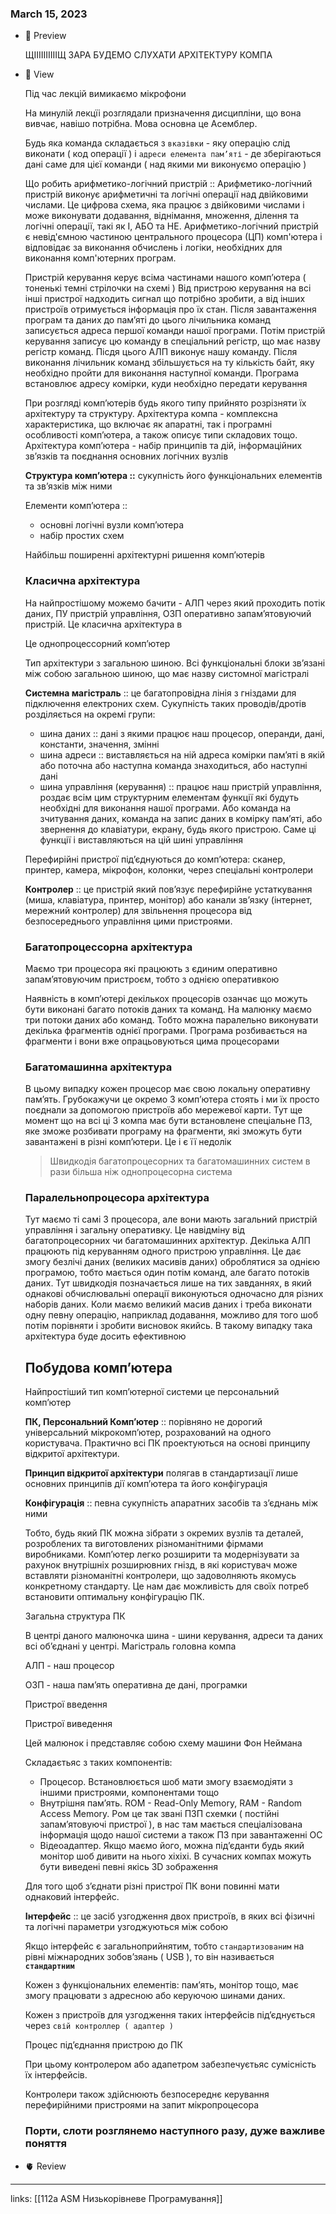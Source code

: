 
### March 15, 2023

- 👀 Preview
    
    ЩІІІІІІІІІІЩ ЗАРА БУДЕМО СЛУХАТИ АРХІТЕКТУРУ КОМПА
    
- 🧠 View
    
    Під час лекцій вимикаємо мікрофони
    
    На минулій лекцїі розглядали призначення дисципліни, що вона вивчає, навішо потрібна. Мова основна це Асемблер. 
    
    Будь яка команда складається з `вказівки` - яку операцію слід виконати ( код операції ) і `адреси елемента пам’яті` - де зберігаються дані саме для цієї команди ( над якими ми виконуємо операцію )
    
    Що робить арифметико-логічний пристрій :: Арифметико-логічний пристрій виконує арифметичні та логічні операції над двійковими числами. Це цифрова схема, яка працює з двійковими числами і може виконувати додавання, віднімання, множення, ділення та логічні операції, такі як І, АБО та НЕ. Арифметико-логічний пристрій є невід'ємною частиною центрального процесора (ЦП) комп'ютера і відповідає за виконання обчислень і логіки, необхідних для виконання комп'ютерних програм.
    
    Пристрій керування керує всіма частинами нашого комп’ютера ( тоненькі темні стрілочки на схемі ) Від пристрою керування на всі інші пристрої надходить сигнал що потрібно зробити, а від інших пристроїв отримується інформація про їх стан. Після завантаження програм та даних до пам’яті до цього лічильника команд записується адреса першої команди нашої програми. Потім пристрій керування записує цю команду в спеціальний регістр, що має назву регістр команд. Пісдя цього АЛП виконує нашу команду. Після виконання лічильник команд збільшується на ту кількість байт, яку необхідно пройти для виконання наступної команди. Програма встановлює адресу комірки, куди необхідно передати керування
    
    При розгляді комп’ютерів будь якого типу прийнято розрізняти їх архітектуру та структуру. Архітектура компа - комплексна характеристика, що включає як апаратні, так і програмні особливості комп’ютера, а також описує типи складових тощо. Архітектура комп’ютера - набір принципів та дій, інформаційних зв’язків та поєднання основних логічних вузлів
    
    **Структура комп’ютера ::** сукупність його функціональних елементів та зв’язків між ними
    
    Елементи комп’ютера ::
    
    - основні логічні вузли комп’ютера
    - набір простих схем
    
    Найбільш поширенні архітектурні ришення комп’ютерів
    
    ### Класична архітектура
    
    На найпростішому можемо бачити - АЛП через який проходить потік даних, ПУ пристрій управління, ОЗП оперативно запам’ятовуючий пристрій. Це класична архітектура в 
    
    Це однопроцессорний комп’ютер
    
    Тип архітектури з загальною шиною. Всі функціональні блоки зв’язані між собою загальною шиною, що має назву систомної магістралі
    
    **Системна магістраль** :: це багатопровідна лінія з гніздами для підключення електроних схем. Сукупність таких проводів/дротів розділяється на окремі групи:
    
    - шина даних :: дані з якими працює наш процесор, операнди, дані, константи, значення, змінні
    - шина адреси :: виставляється на ній адреса комірки пам’яті в якій або поточна або наступна команда знаходиться, або наступні дані
    - шина управління (керування) :: працює наш пристрій управління, роздає всім цим структурним елементам функції які будуть необхідні для виконання нашої програми. Або команда на зчитування даних, команда на запис даних в комірку пам’яті, або звернення до клавіатури, екрану, будь якого пристрою. Саме ці функції і виставляються на цій шині управління
    
    Перефирійні пристрої під’єднуються до комп’ютера: сканер, принтер, камера, мікрофон, колонки, через спеціальні контролери
    
    **Контролер** :: це пристрій який пов’язує перефирійне устаткування (миша, клавіатура, принтер, монітор) або канали зв’язку (інтернет, мережний контролер) для звільнення процесора від безпосереднього управління цими пристроями. 
    
    ### Багатопроцессорна архітектура
    
    Маємо три процесора які працюють з єдиним оперативно запам’ятовуючим пристроєм, тобто з однією оперативкою
    
    Наявність в комп’ютері декількох процесорів озанчає що можуть бути виконані багато потоків даних та команд. На малюнку маємо три потоки даних або команд. Тобто можна паралельно виконувати декілька фрагментів однієї програми. Програма розбивається на фрагменти і вони вже опрацьовуються цима процесорами
    
    ### Багатомашинна архітектура
    
    В цьому випадку кожен процесор має свою локальну оперативну пам’ять. Грубокажучи це окремо 3 комп’ютера стоять і ми їх просто поєднали за допомогою пристроїв або мережевої карти. Тут ще момент що на всі ці 3 компа має бути встановлене спеціальне ПЗ, яке зможе розбивати програму на фрагменти, які зможуть бути завантажені в різні комп’ютери. Це і є її недолік
    
    > Швидкодія багатопроцесорних та багатомашинних систем в рази більша ніж однопроцесорна система
    > 
    
    ### Паралельнопроцесора архітектура
    
    Тут маємо ті самі 3 процесора, але вони мають загальний пристрій управління і загальну оперативку. Це навідміну від багатопроцесорних чи багатомашинних архітектур. Декілька АЛП працюють під керуванням одного пристрою управління. Це дає змогу безлічі даних (великих масивів даних) оброблятися за однією програмою, тобто мається один потім команд, але багато потоків даних. Тут швидкодія позначається лише на тих завданнях, в який однакові обчислювальні операції виконуються одночасно для різних наборів даних. Коли маємо великий масив даних і треба виконати одну певну операцію, наприклад додавання, можливо для того шоб потім порівняти і зробити висновок якийсь. В такому випадку така архітектура буде досить ефективною
    
    ## Побудова комп’ютера
    
    Найпростіший тип комп’ютерної системи це персональний комп’ютер
    
    **ПК, Персональний Комп’ютер** :: порівняно не дорогий універсальний мікрокомп’ютер, розрахований на одного користувача. Практично всі ПК проектуються на основі принципу відкритої архітектури.
    
    **Принцип відкритої архітектури** полягав в стандартизації лише основних принципів дії комп’ютера та його конфігурація
    
    **Конфігурація** :: певна сукупність апаратних засобів та з’єднань між ними
    
    Тобто, будь який ПК можна зібрати з окремих вузлів та деталей, розроблених та виготовлених різноманітними фірмами виробниками. Комп’ютер легко розширити та модернізувати за рахунок внутрішніх розширювних гнізд, в які користувач може вставляти різноманітні контролери, що задоволняють якомусь конкретному стандарту. Це нам дає можливість для своїх потреб встановити оптимальну конфігурацію ПК. 
    
    Загальна структура ПК
    
    В центрі даного малюночка шина - шини керування, адреси та даних всі об’єднані у центрі. Магістраль головна компа
    
    АЛП - наш процесор
    
    ОЗП - наша пам’ять оперативна де дані, програмки
    
    Пристрої введення
    
    Пристрої виведення
    
    Цей малюнок і представляє собою схему машини Фон Неймана
    
    Складаєтьяс з таких компонентів:
    
    - Процесор. Встановлюється шоб мати змогу взаємодіяти з іншими пристроями, компонентами тощо
    - Внутрішня пам’ять. ROM - Read-Only Memory, RAM - Random Access Memory. Ром це так звані ПЗП схемки (  постійні запам’ятовуючі пристрої ), в нас там мається спеціалізована інформація щодо нашої системи а також ПЗ при завантаженні ОС
    - Відеоадаптер. Якщо маємо його, можна під’єданти будь який монітор шоб дивити на нього хіхіхі. В сучасних компах можуть бути виведені певні якісь 3D зображення
    
    Для того щоб з’єднати різні пристрої ПК вони повинні мати однаковий інтерфейс. 
    
    **Інтерфейс** :: це засіб узгодження двох пристроїв, в яких всі фізичні та логічні параметри узгоджуються між собою 
    
    Якщо інтерфейс є загальноприйнятим, тобто `стандартизованим` на рівні міжнародних зобов’зяань ( USB ), то він називається **`стандартним`**
    
    Кожен з функціональних елементів: пам’ять, монітор тощо, має змогу працювати з адресною або керуючою шинами даних. 
    
    Кожен з пристроїв для узгодження таких інтерфейсів під’єднується через `свій контроллер ( адаптер )`
    
    Процес під’єднання пристрою до ПК
    
    При цьому контролером або адапетром забезпечуєтьяс сумісність їх інтерфейсів.
    
    Контролери також здійснюють безпосереднє керування перефирійними пристроями на запит мікропроцесора
    
    ### Порти, слоти розглянемо наступного разу, дуже важливе поняття
    
- 🫀 Review



---

links: [[112a ASM Низькорівневе Програмування]]

